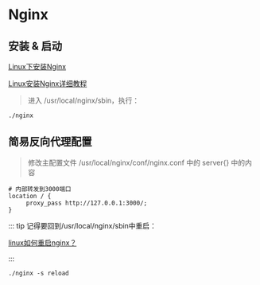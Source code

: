 # Nginx 

## 安装 & 启动

[Linux下安装Nginx](https://www.jianshu.com/p/9f2c162ac77c)

[Linux安装Nginx详细教程](https://zhuanlan.zhihu.com/p/109257078)

> 进入 /usr/local/nginx/sbin，执行：

```
./nginx
```

## 简易反向代理配置

> 修改主配置文件 /usr/local/nginx/conf/nginx.conf 中的 server{} 中的内容

```
# 内部转发到3000端口
location / {
     proxy_pass http://127.0.0.1:3000/; 
}
```
::: tip
记得要回到/usr/local/nginx/sbin中重启：

[linux如何重启nginx？](https://www.php.cn/nginx/423144.html#:~:text=linux%E9%87%8D%E5%90%AFnginx%E7%9A%84%E6%96%B9%E6%B3%95%EF%BC%9A%E8%BF%9B%E5%85%A5nginx%E5%8F%AF%E6%89%A7%E8%A1%8C%E7%9B%AE%E5%BD%95bin%E4%B8%8B%EF%BC%8C%E8%BE%93%E5%85%A5%E5%91%BD%E4%BB%A4.%2Fnginx%20-s,reload%E5%8D%B3%E5%8F%AF%E3%80%822%E3%80%81%E6%9F%A5%E6%89%BE%E5%BD%93%E5%89%8Dnginx%E8%BF%9B%E7%A8%8B%E5%8F%B7%EF%BC%8C%E7%84%B6%E5%90%8E%E8%BE%93%E5%85%A5%E5%91%BD%E4%BB%A4kill%20-HUP%20%E8%BF%9B%E7%A8%8B%E5%8F%B7%EF%BC%8C%E5%AE%9E%E7%8E%B0%E9%87%8D%E5%90%AFnginx%E6%9C%8D%E5%8A%A1%E3%80%82)

:::

```
./nginx -s reload
```






